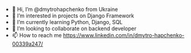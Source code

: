 - 👋 Hi, I’m @dmytrohapchenko from Ukraine
- 👀 I’m interested in projects on Django Framework
- 🌱 I’m currently learning Python, Django, SQL
- 💞️ I’m looking to collaborate on backend developer
- 📫 How to reach me https://www.linkedin.com/in/dmytro-hapchenko-00339a247/
